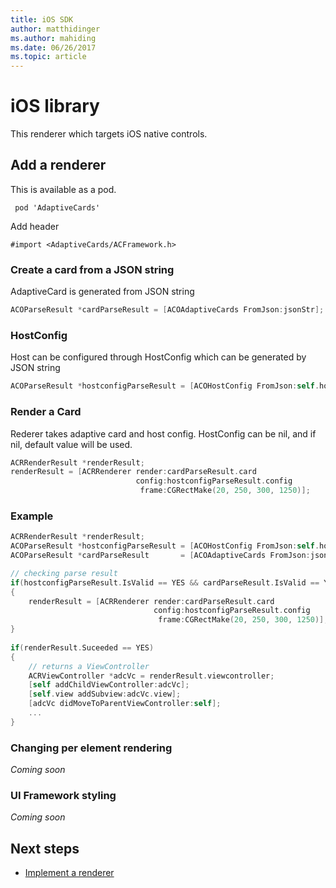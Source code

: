 ```yaml
---
title: iOS SDK
author: matthidinger
ms.author: mahiding
ms.date: 06/26/2017
ms.topic: article
---
```


# iOS library
This renderer which targets iOS native controls.

## Add a renderer
This is available as a pod.
```console
 pod 'AdaptiveCards'
```
Add header
```Objective C
#import <AdaptiveCards/ACFramework.h>
```
### Create a card from a JSON string
AdaptiveCard is generated from JSON string
```Objective-C
ACOParseResult *cardParseResult = [ACOAdaptiveCards FromJson:jsonStr];
```


### HostConfig
Host can be configured through HostConfig which can be generated by JSON string
```Objective-C
ACOParseResult *hostconfigParseResult = [ACOHostConfig FromJson:self.hostconfig];
```


### Render a Card
Rederer takes adaptive card and host config. HostConfig can be nil, and if nil, default value will be used.
```Objective-C
ACRRenderResult *renderResult;
renderResult = [ACRRenderer render:cardParseResult.card
                            config:hostconfigParseResult.config
                             frame:CGRectMake(20, 250, 300, 1250)];
```


### Example
```Objective-C
ACRRenderResult *renderResult;
ACOParseResult *hostconfigParseResult = [ACOHostConfig FromJson:self.hostconfig];
ACOParseResult *cardParseResult       = [ACOAdaptiveCards FromJson:jsonStr];

// checking parse result
if(hostconfigParseResult.IsValid == YES && cardParseResult.IsValid == YES)
{
    renderResult = [ACRRenderer render:cardParseResult.card
                                config:hostconfigParseResult.config
                                 frame:CGRectMake(20, 250, 300, 1250)];
}	
    
if(renderResult.Suceeded == YES)
{
    // returns a ViewController
    ACRViewController *adcVc = renderResult.viewcontroller;
    [self addChildViewController:adcVc];
    [self.view addSubview:adcVc.view];
    [adcVc didMoveToParentViewController:self];
    ...
}
```


### Changing per element rendering
*Coming soon*


### UI Framework styling
*Coming soon*


## Next steps

* [Implement a renderer](../ImplementingRenderer.md) 


